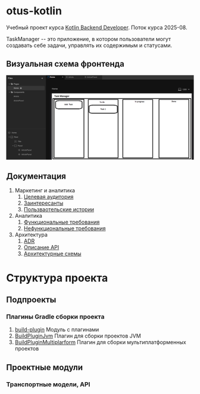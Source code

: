 # otus-kotlin

Учебный проект курса
[Kotlin Backend Developer](https://otus.ru/lessons/kotlin/).
Поток курса 2025-08.

TaskManager -- это приложение, в котором пользователи могут создавать себе задачи, управлять их содержимым и статусами.

## Визуальная схема фронтенда

![Макет фронтенда](imgs/studyProject-design-layout.png)

## Документация

1. Маркетинг и аналитика
   1. [Целевая аудитория](./docs/01-biz/01-studyProject-target-audience.md)
   2. [Заинтересанты](./docs/01-biz/02-studyProject-stakeholders.md)
   3. [Пользваотельские истории](./docs/01-biz/03-studyProject-bizreq.md)
2. Аналитика
    1. [Функциональные требования](./docs/02-analysis/01-studyProject-functional-requiremens.md)
    2. [Нефункциональные требования](./docs/02-analysis/02-studyProject-nonfunctional-requirements.md)
3. Архитектура
    1. [ADR](docs/03-architecture/01-studyProject-adrs.md)
    2. [Описание API](docs/03-architecture/02-studyProject-api.md)
    3. [Архитектурные схемы](docs/03-architecture/03-studyProject-arch.md)

# Структура проекта

## Подпроекты 

### Плагины Gradle сборки проекта

1. [build-plugin](build-plugin) Модуль с плагинами
2. [BuildPluginJvm](build-plugin/src/main/kotlin/BuildPluginJvm.kt) Плагин для сборки проектов JVM
2. [BuildPluginMultiplarform](build-plugin/src/main/kotlin/BuildPluginMultiplatform.kt) Плагин для сборки
   мультиплатформенных проектов

## Проектные модули

### Транспортные модели, API
